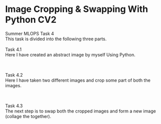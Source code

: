# Image Cropping & Swapping With Python CV2

Summer MLOPS Task 4 <br>
This task is divided into the following three parts. 
<br><br>
Task 4.1 <br>
Here I have created an abstract image by myself Using Python.

<br><br>
Task 4.2 <br>
Here I have taken two different images and crop some part of both the images. <br> 

<br><br>
Task 4.3 <br>
The next step is to swap both the cropped images and form a new image (collage the together).
